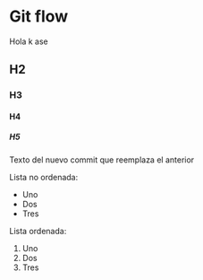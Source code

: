 Git flow
========

Hola k ase

## H2

### H3

#### H4

##### H5
Texto del nuevo commit que reemplaza el anterior

Lista no ordenada:

- Uno
- Dos
- Tres

Lista ordenada:
1. Uno
2. Dos
3. Tres

